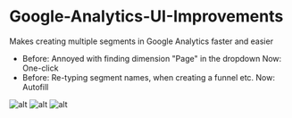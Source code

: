 # Google-Analytics-UI-Improvements
Makes creating multiple segments in Google Analytics faster and easier
- Before: Annoyed with finding dimension "Page" in the dropdown Now: One-click
- Before: Re-typing segment names, when creating a funnel etc. Now: Autofill

![alt](https://dl.dropboxusercontent.com/s/y0oo121gql14i2y/clickPage%20%282%29.png)
![alt](https://dl.dropboxusercontent.com/s/m2pnuybwnk03l40/addMobile.png)
![alt](https://dl.dropboxusercontent.com/s/yyrqud9trg27swt/2017-03-27%20at%2013.49.png)

